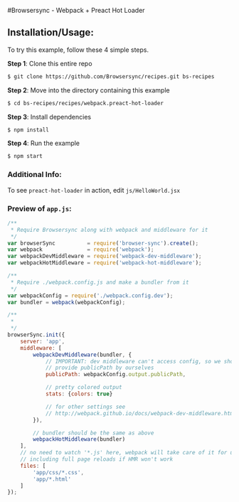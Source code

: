 #Browsersync - Webpack + Preact Hot Loader

## Installation/Usage:

To try this example, follow these 4 simple steps. 

**Step 1**: Clone this entire repo
```bash
$ git clone https://github.com/Browsersync/recipes.git bs-recipes
```

**Step 2**: Move into the directory containing this example
```bash
$ cd bs-recipes/recipes/webpack.preact-hot-loader
```

**Step 3**: Install dependencies
```bash
$ npm install
```

**Step 4**: Run the example
```bash
$ npm start
```

### Additional Info:

To see `preact-hot-loader` in action, edit `js/HelloWorld.jsx`


### Preview of `app.js`:
```js
/**
 * Require Browsersync along with webpack and middleware for it
 */
var browserSync          = require('browser-sync').create();
var webpack              = require('webpack');
var webpackDevMiddleware = require('webpack-dev-middleware');
var webpackHotMiddleware = require('webpack-hot-middleware');

/**
 * Require ./webpack.config.js and make a bundler from it
 */
var webpackConfig = require('./webpack.config.dev');
var bundler = webpack(webpackConfig);

/**
 *
 */
browserSync.init({
    server: 'app',
    middleware: [
        webpackDevMiddleware(bundler, {
            // IMPORTANT: dev middleware can't access config, so we should
            // provide publicPath by ourselves
            publicPath: webpackConfig.output.publicPath,

            // pretty colored output
            stats: {colors: true}

            // for other settings see
            // http://webpack.github.io/docs/webpack-dev-middleware.html
        }),

        // bundler should be the same as above
        webpackHotMiddleware(bundler)
    ],
    // no need to watch '*.js' here, webpack will take care of it for us,
    // including full page reloads if HMR won't work
    files: [
        'app/css/*.css',
        'app/*.html'
    ]
});

```

